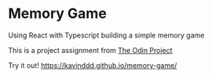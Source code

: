# Memory Game
Using React with Typescript building a simple memory game

This is a project assignment from [The Odin Project](https://www.theodinproject.com/lessons/node-path-react-new-memory-card)

Try it out! https://kavinddd.github.io/memory-game/
